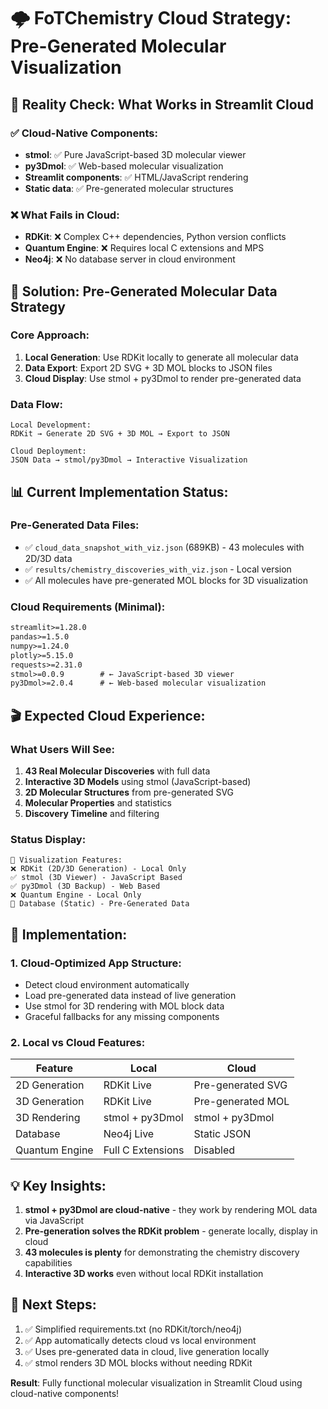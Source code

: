 # 🌩️ FoTChemistry Cloud Strategy: Pre-Generated Molecular Visualization

## 🎯 **Reality Check: What Works in Streamlit Cloud**

### ✅ **Cloud-Native Components:**
- **stmol**: ✅ Pure JavaScript-based 3D molecular viewer
- **py3Dmol**: ✅ Web-based molecular visualization 
- **Streamlit components**: ✅ HTML/JavaScript rendering
- **Static data**: ✅ Pre-generated molecular structures

### ❌ **What Fails in Cloud:**
- **RDKit**: ❌ Complex C++ dependencies, Python version conflicts
- **Quantum Engine**: ❌ Requires local C extensions and MPS
- **Neo4j**: ❌ No database server in cloud environment

## 🧬 **Solution: Pre-Generated Molecular Data Strategy**

### **Core Approach:**
1. **Local Generation**: Use RDKit locally to generate all molecular data
2. **Data Export**: Export 2D SVG + 3D MOL blocks to JSON files  
3. **Cloud Display**: Use stmol + py3Dmol to render pre-generated data

### **Data Flow:**
```
Local Development:
RDKit → Generate 2D SVG + 3D MOL → Export to JSON

Cloud Deployment:  
JSON Data → stmol/py3Dmol → Interactive Visualization
```

## 📊 **Current Implementation Status:**

### **Pre-Generated Data Files:**
- ✅ `cloud_data_snapshot_with_viz.json` (689KB) - 43 molecules with 2D/3D data
- ✅ `results/chemistry_discoveries_with_viz.json` - Local version
- ✅ All molecules have pre-generated MOL blocks for 3D visualization

### **Cloud Requirements (Minimal):**
```txt
streamlit>=1.28.0
pandas>=1.5.0  
numpy>=1.24.0
plotly>=5.15.0
requests>=2.31.0
stmol>=0.0.9        # ← JavaScript-based 3D viewer
py3Dmol>=2.0.4      # ← Web-based molecular visualization
```

## 🎬 **Expected Cloud Experience:**

### **What Users Will See:**
1. **43 Real Molecular Discoveries** with full data
2. **Interactive 3D Models** using stmol (JavaScript-based)
3. **2D Molecular Structures** from pre-generated SVG
4. **Molecular Properties** and statistics
5. **Discovery Timeline** and filtering

### **Status Display:**
```
🧬 Visualization Features:
❌ RDKit (2D/3D Generation) - Local Only
✅ stmol (3D Viewer) - JavaScript Based  
✅ py3Dmol (3D Backup) - Web Based
❌ Quantum Engine - Local Only
📁 Database (Static) - Pre-Generated Data
```

## 🚀 **Implementation:**

### **1. Cloud-Optimized App Structure:**
- Detect cloud environment automatically
- Load pre-generated data instead of live generation
- Use stmol for 3D rendering with MOL block data
- Graceful fallbacks for any missing components

### **2. Local vs Cloud Features:**
| Feature | Local | Cloud |
|---------|-------|-------|
| 2D Generation | RDKit Live | Pre-generated SVG |
| 3D Generation | RDKit Live | Pre-generated MOL |  
| 3D Rendering | stmol + py3Dmol | stmol + py3Dmol |
| Database | Neo4j Live | Static JSON |
| Quantum Engine | Full C Extensions | Disabled |

## 💡 **Key Insights:**

1. **stmol + py3Dmol are cloud-native** - they work by rendering MOL data via JavaScript
2. **Pre-generation solves the RDKit problem** - generate locally, display in cloud
3. **43 molecules is plenty** for demonstrating the chemistry discovery capabilities
4. **Interactive 3D works** even without local RDKit installation

## 🎯 **Next Steps:**

1. ✅ Simplified requirements.txt (no RDKit/torch/neo4j)
2. ✅ App automatically detects cloud vs local environment  
3. ✅ Uses pre-generated data in cloud, live generation locally
4. ✅ stmol renders 3D MOL blocks without needing RDKit

**Result**: Fully functional molecular visualization in Streamlit Cloud using cloud-native components!
